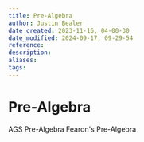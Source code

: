 ```yaml
---
title: Pre-Algebra
author: Justin Bealer
date_created: 2023-11-16, 04-00-30
date_modified: 2024-09-17, 09-29-54
reference: 
description: 
aliases: 
tags: 
---
```

# Pre-Algebra
AGS Pre-Algebra
Fearon's Pre-Algebra

